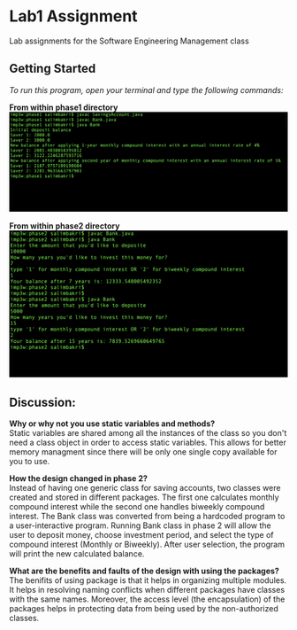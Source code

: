 # Lab1 Assignment
Lab assignments for the Software Engineering Management class

## Getting Started
*To run this program, open your terminal and type the following commands:*

**From within phase1 directory**
![Phase 1 Test](https://github.com/semo94/ENSE374/blob/master/lab1/phase1/test.png)

**From within phase2 directory**
![Phase 2 Test](https://github.com/semo94/ENSE374/blob/master/lab1/phase2/test.png)

## Discussion:

**Why or why not you use static variables and methods?**  
Static variables are shared among all the instances of the class so you don't need a class object in order to access static variables. This allows for better memory managment since there will be only one single copy available for you to use.

**How the design changed in phase 2?**  
Instead of having one generic class for saving accounts, two classes were created and stored in different packages. The first one calculates monthly compound interest while the second one handles biweekly compound interest. The Bank class was converted from being a hardcoded program to a user-interactive program. Running Bank class in phase 2 will allow the user to deposit money, choose investment period, and select the type of compound interest (Monthly or Biweekly). After user selection, the program will print the new calculated balance.

**What are the benefits and faults of the design with using the packages?**  
The benifits of using package is that it helps in organizing multiple modules. It helps in resolving naming conflicts when different packages have classes with the same names. Moreover, the access level (the encapsulation) of the packages helps in protecting data from being used by the non-authorized classes.

